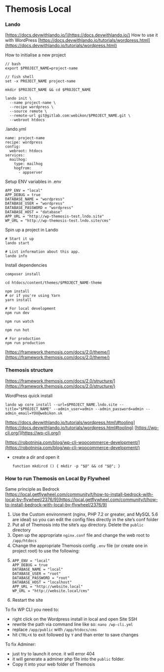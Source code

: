 # Themosis Local

### Lando

[https://docs.devwithlando.io/](https://docs.devwithlando.io/) How to use it with WordPress [https://docs.devwithlando.io/tutorials/wordpress.html](https://docs.devwithlando.io/tutorials/wordpress.html)

How to initialise a new project

```text
// bash
export $PROJECT_NAME=project-name

// fish shell
set -x PROJECT_NAME project-name
```

```text
mkdir $PROJECT_NAME && cd $PROJECT_NAME
```

```text
lando init \
  --name project-name \
  --recipe wordpress \
  --source remote \
  --remote-url git@gitlab.com:webikon/$PROJECT_NAME.git \
  --webroot htdocs
```

.lando.yml

```text
name: project-name
recipe: wordpress
config:
  webroot: htdocs
services:
  mailhog:
    type: mailhog
    hogfrom:
      - appserver
```

Setup ENV variables in .env

```text
APP_ENV = "local"
APP_DEBUG = true
DATABASE_NAME = "wordpress"
DATABASE_USER = "wordpress"
DATABASE_PASSWORD = "wordpress"
DATABASE_HOST = "database"
APP_URL = "http://wp-themosis-test.lndo.site"
WP_URL = "http://wp-themosis-test.lndo.site/cms"
```

Spin up a project in Lando

```text
# Start it up
lando start

# List information about this app.
lando info
```

Install dependencies

```text
composer install

cd htdocs/content/themes/$PROJECT_NAME-theme

npm install
# or if you're using Yarn
yarn install

# For local development
npm run dev

npm run watch

npm run hot

# For production
npm run production
```

[https://framework.themosis.com/docs/2.0/theme/](https://framework.themosis.com/docs/2.0/theme/)

### Themosis structure

[https://framework.themosis.com/docs/2.0/structure/](https://framework.themosis.com/docs/2.0/structure/)



WordPress quick install

```text
lando wp core install --url=$PROJECT_NAME.lndo.site --title="$PROJECT_NAME" --admin_user=admin --admin_password=admin --admin_email=YOU@webikon.sk
```

[https://docs.devwithlando.io/tutorials/wordpress.html\#tooling](https://docs.devwithlando.io/tutorials/wordpress.html#tooling) [https://wp-cli.org/](https://wp-cli.org/)

[https://robotninja.com/blog/wp-cli-woocommerce-development/](https://robotninja.com/blog/wp-cli-woocommerce-development/)

* create a dir and open it

  ```text
  function mkdircd () { mkdir -p "$@" && cd "$@"; }
  ```



### How to run Themosis on Local By Flywheel

Same principle as Bedrock  
[https://local.getflywheel.com/community/t/how-to-install-bedrock-with-local-by-flywheel/2376/9](https://local.getflywheel.com/community/t/how-to-install-bedrock-with-local-by-flywheel/2376/9)

1. Use the Custom environment \(nginx, PHP 7.2 or greater, and MySQL 5.6 are ideal\) so you can edit the config files directly in the site’s conf folder
2. Put all of Themosis into the site’s `app` directory. Delete the `public` directory
3. Open up the appropriate `nginx.conf` file and change the web root to `/app/htdocs`
4. Change the appropriate Themosis config `.env` file \(or create one in project root\) to use the following:
5. ```text
   APP_ENV = "local"
   APP_DEBUG = true
   DATABASE_NAME = "local"
   DATABASE_USER = "root"
   DATABASE_PASSWORD = "root"
   DATABASE_HOST = "localhost"
   APP_URL = "http://website.local"
   WP_URL = "http://website.local/cms"
   ```
6. Restart the site

To fix WP CLI you need to:

* right click on the Wordpress install in local and open Site SSH
* rewrite the path via command line like so: `nano /wp-cli.yml`
* replace `/app/public` with `/app/htdocs/cms`
* hit `CTRL+X` to exit followed by `Y` and than enter to save changes

To fix Adminer:

* just try to launch it once. it will error 404
* it will generate a adminer php file into the `public` folder.
* Copy it into your web folder of Themosis

